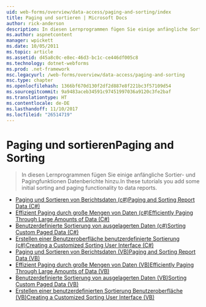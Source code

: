 ```yaml
---
uid: web-forms/overview/data-access/paging-and-sorting/index
title: Paging und sortieren | Microsoft Docs
author: rick-anderson
description: In diesen Lernprogrammen fügen Sie einige anfängliche Sortier- und Pagingfunktionen Datenberichte hinzu.
ms.author: aspnetcontent
manager: wpickett
ms.date: 10/05/2011
ms.topic: article
ms.assetid: d45a8c0c-e8ec-46d3-bc1c-ce446df005c8
ms.technology: dotnet-webforms
ms.prod: .net-framework
msc.legacyurl: /web-forms/overview/data-access/paging-and-sorting
msc.type: chapter
ms.openlocfilehash: 1366bf670d130f2df2d887e8f221bc3f57109d54
ms.sourcegitcommit: 9a9483aceb34591c97451997036a9120c3fe2baf
ms.translationtype: HT
ms.contentlocale: de-DE
ms.lasthandoff: 11/10/2017
ms.locfileid: "26514719"
---
```

<a name="paging-and-sorting"></a><span data-ttu-id="fd02b-103">Paging und sortieren</span><span class="sxs-lookup"><span data-stu-id="fd02b-103">Paging and Sorting</span></span>
====================
> <span data-ttu-id="fd02b-104">In diesen Lernprogrammen fügen Sie einige anfängliche Sortier- und Pagingfunktionen Datenberichte hinzu.</span><span class="sxs-lookup"><span data-stu-id="fd02b-104">In these tutorials you add some initial sorting and paging functionality to data reports.</span></span>


- [<span data-ttu-id="fd02b-105">Paging und Sortieren von Berichtsdaten (c#)</span><span class="sxs-lookup"><span data-stu-id="fd02b-105">Paging and Sorting Report Data (C#)</span></span>](paging-and-sorting-report-data-cs.md)
- [<span data-ttu-id="fd02b-106">Effizient Paging durch große Mengen von Daten (c#)</span><span class="sxs-lookup"><span data-stu-id="fd02b-106">Efficiently Paging Through Large Amounts of Data (C#)</span></span>](efficiently-paging-through-large-amounts-of-data-cs.md)
- [<span data-ttu-id="fd02b-107">Benutzerdefinierte Sortierung von ausgelagerten Daten (c#)</span><span class="sxs-lookup"><span data-stu-id="fd02b-107">Sorting Custom Paged Data (C#)</span></span>](sorting-custom-paged-data-cs.md)
- [<span data-ttu-id="fd02b-108">Erstellen einer Benutzeroberfläche benutzerdefinierte Sortierung (c#)</span><span class="sxs-lookup"><span data-stu-id="fd02b-108">Creating a Customized Sorting User Interface (C#)</span></span>](creating-a-customized-sorting-user-interface-cs.md)
- [<span data-ttu-id="fd02b-109">Paging und Sortieren von Berichtsdaten (VB)</span><span class="sxs-lookup"><span data-stu-id="fd02b-109">Paging and Sorting Report Data (VB)</span></span>](paging-and-sorting-report-data-vb.md)
- [<span data-ttu-id="fd02b-110">Effizient Paging durch große Mengen von Daten (VB)</span><span class="sxs-lookup"><span data-stu-id="fd02b-110">Efficiently Paging Through Large Amounts of Data (VB)</span></span>](efficiently-paging-through-large-amounts-of-data-vb.md)
- [<span data-ttu-id="fd02b-111">Benutzerdefinierte Sortierung von ausgelagerten Daten (VB)</span><span class="sxs-lookup"><span data-stu-id="fd02b-111">Sorting Custom Paged Data (VB)</span></span>](sorting-custom-paged-data-vb.md)
- [<span data-ttu-id="fd02b-112">Erstellen einer benutzerdefinierten Sortierung Benutzeroberfläche (VB)</span><span class="sxs-lookup"><span data-stu-id="fd02b-112">Creating a Customized Sorting User Interface (VB)</span></span>](creating-a-customized-sorting-user-interface-vb.md)
